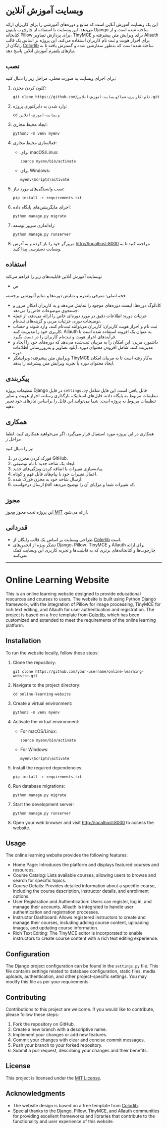 
# وبسایت آموزش آنلاین

این یک وبسایت آموزش آنلاین است که منابع و دوره‌های آموزشی را برای کاربران ارائه می‌دهد. این وبسایت با استفاده از چارچوب پایتون Django ساخته شده است و از کتابخانه Pillow برای پردازش تصاویر، TinyMCE برای ویرایش متن پیشرفته و Allauth برای احراز هویت و ثبت نام کاربران استفاده می‌کند. این پروژه بر اساس یک قالب رایگان از [Colorlib](https://colorlib.com/wp/template/kiddos/) ساخته شده است که به‌طور سفارشی شده و گسترش یافته تا به نیازهای پلتفرم آموزش آنلاین پاسخ دهد.

## نصب

برای اجرای وبسایت به صورت محلی، مراحل زیر را دنبال کنید:

1. کلون کردن مخزن:

   ```
   git clone https://github.com/نام-کاربری-شما/وبسایت-آموزش-آنلاین.git
   ```

2. وارد شدن به دایرکتوری پروژه:

   ```
   cd وبسایت-آموزش-آنلاین
   ```

3. ایجاد محیط مجازی:

   ```
   python3 -m venv myenv
   ```

4. فعالسازی محیط مجازی:

   - برای macOS/Linux:

     ```
     source myenv/bin/activate
     ```

   - برای Windows:

     ```
     myenv\Scripts\activate
     ```

5. نصب وابستگی‌های مورد نیاز:

   ```
   pip install -r requirements.txt
   ```

6. اجرای مایگریشن‌های پایگاه داده:

   ```
   python manage.py migrate
   ```

7. راه‌اندازی سرور توسعه:

   ```
   python manage.py runserver
   ```

8. مرورگر خود را باز کرده و به آدرس [http://localhost:8000](http://localhost:8000) مراجعه کنید تا به وبسایت دسترسی پیدا کنید.

## استفاده

وبسایت آموزش آنلاین قابلیت‌های زیر را فراهم می‌کند:

- ص

فحه اصلی: معرفی پلتفرم و نمایش دوره‌ها و منابع آموزشی برجسته.
- کاتالوگ دوره‌ها: لیست دوره‌های موجود را نمایش می‌دهد و به کاربران امکان مرور و جستجوی موضوعات خاص را می‌دهد.
- جزئیات دوره: اطلاعات دقیق در مورد دوره‌ای خاص را ارائه می‌دهد، از جمله توضیحات دوره، جزئیات مربی و گزینه‌های ثبت‌نام.
- ثبت نام و احراز هویت کاربران: کاربران می‌توانند ثبت‌نام کنند، وارد شوند و حساب کاربری خود را مدیریت کنند. Allauth به عنوان یک افزونه استفاده شده است تا فرآیندهای احراز هویت و ثبت‌نام کاربران را در دست بگیرد.
- داشبورد مربی: این امکان را به مربیان ثبت‌شده می‌دهد که دوره‌های خود را ایجاد و مدیریت کنند، شامل افزودن محتوای دوره، آپلود تصاویر و به‌روزرسانی اطلاعات دوره.
- ویرایش متن پیشرفته: ویرایشگر TinyMCE به‌کار رفته است تا به مربیان امکان ایجاد محتوای دوره با تجربه ویرایش متن پیشرفته را بدهد.

## پیکربندی

تنظیمات پروژه Django در فایل `settings.py` قابل یافتن است. این فایل شامل تنظیمات مربوط به پایگاه داده، فایل‌های استاتیک، بارگذاری رسانه، احراز هویت و سایر تنظیمات مربوط به پروژه است. شما می‌توانید این فایل را براساس نیازهای خود تغییر دهید.

## همکاری

همکاری در این پروژه مورد استقبال قرار می‌گیرد. اگر می‌خواهید همکاری کنید، لطفا مراحل ز

یر را دنبال کنید:

1. فورک کردن مخزن در GitHub.
2. ایجاد یک شاخه جدید با نام توصیفی.
3. پیاده‌سازی تغییرات یا اضافه کردن ویژگی‌های جدید.
4. اعمال تغییرات خود با پیام‌های قابل فهم و کوتاه.
5. ارسال شاخه خود به مخزن فورک شده.
6. ارسال درخواست pull که تغییرات شما و مزایای آن را توضیح می‌دهد.

## مجوز

این پروژه تحت مجوز [مجوز MIT](LICENSE.md) ارائه می‌شود.

## قدردانی

- طراحی وبسایت بر اساس یک قالب رایگان از [Colorlib](https://colorlib.com/wp/template/kiddos/) است.
- تشکر ویژه از انجمن‌های Django، Pillow، TinyMCE و Allauth برای ارائه چارچوب‌ها و کتابخانه‌های برتری که به قابلیت‌ها و تجربه کاربری این وبسایت کمک می‌کنند.


-----------------------------------------------------------------------------------------------------------------
# Online Learning Website

This is an online learning website designed to provide educational resources and courses to users. The website is built using Python Django framework, with the integration of Pillow for image processing, TinyMCE for rich text editing, and Allauth for user authentication and registration. The project is based on a free template from [Colorlib](https://colorlib.com/wp/template/kiddos/), which has been customized and extended to meet the requirements of the online learning platform.

## Installation

To run the website locally, follow these steps:

1. Clone the repository:

   ```
   git clone https://github.com/your-username/online-learning-website.git
   ```

2. Navigate to the project directory:

   ```
   cd online-learning-website
   ```

3. Create a virtual environment:

   ```
   python3 -m venv myenv
   ```

4. Activate the virtual environment:

   - For macOS/Linux:

     ```
     source myenv/bin/activate
     ```

   - For Windows:

     ```
     myenv\Scripts\activate
     ```

5. Install the required dependencies:

   ```
   pip install -r requirements.txt
   ```

6. Run database migrations:

   ```
   python manage.py migrate
   ```

7. Start the development server:

   ```
   python manage.py runserver
   ```

8. Open your web browser and visit [http://localhost:8000](http://localhost:8000) to access the website.

## Usage

The online learning website provides the following features:

- Home Page: Introduces the platform and displays featured courses and resources.
- Course Catalog: Lists available courses, allowing users to browse and search for specific topics.
- Course Details: Provides detailed information about a specific course, including the course description, instructor details, and enrollment options.
- User Registration and Authentication: Users can register, log in, and manage their accounts. Allauth is integrated to handle user authentication and registration processes.
- Instructor Dashboard: Allows registered instructors to create and manage their courses, including adding course content, uploading images, and updating course information.
- Rich Text Editing: The TinyMCE editor is incorporated to enable instructors to create course content with a rich text editing experience.

## Configuration

The Django project configuration can be found in the `settings.py` file. This file contains settings related to database configuration, static files, media uploads, authentication, and other project-specific settings. You may modify this file as per your requirements.

## Contributing

Contributions to this project are welcome. If you would like to contribute, please follow these steps:

1. Fork the repository on GitHub.
2. Create a new branch with a descriptive name.
3. Implement your changes or add new features.
4. Commit your changes with clear and concise commit messages.
5. Push your branch to your forked repository.
6. Submit a pull request, describing your changes and their benefits.

## License

This project is licensed under the [MIT License](LICENSE.md).

## Acknowledgments

- The website design is based on a free template from [Colorlib](https://colorlib.com/wp/template/kiddos/).
- Special thanks to the Django, Pillow, TinyMCE, and Allauth communities for providing excellent frameworks and libraries that contribute to the functionality and user experience of this website.